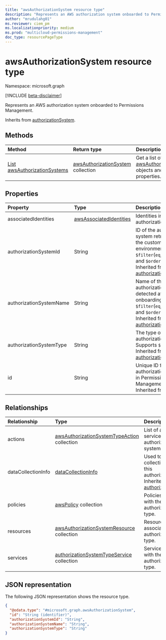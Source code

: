 ```yaml
---
title: "awsAuthorizationSystem resource type"
description: "Represents an AWS authorization system onboarded to Permissions Management."
author: "mrudulahg01"
ms.reviewer: ciem_pm
ms.localizationpriority: medium
ms.prod: "multicloud-permissions-management"
doc_type: resourcePageType
---
```


# awsAuthorizationSystem resource type

Namespace: microsoft.graph

[!INCLUDE [beta-disclaimer](../../includes/beta-disclaimer.md)]

Represents an AWS authorization system onboarded to Permissions Management.

Inherits from [authorizationSystem](../resources/authorizationsystem.md).

## Methods
|Method|Return type|Description|
|:---|:---|:---|
|[List awsAuthorizationSystems](../api/awsauthorizationsystem-list.md)|[awsAuthorizationSystem](../resources/awsauthorizationsystem.md) collection|Get a list of the [awsAuthorizationSystem](../resources/awsauthorizationsystem.md) objects and their properties.|

## Properties
|Property|Type|Description|
|:---|:---|:---|
|associatedIdentities|[awsAssociatedIdentities](../resources/awsassociatedidentities.md)|Identities in the authorization system.|
|authorizationSystemId|String|ID of the authorization system retrieved from the customer cloud environment.Supports `$filter`(`eq`, `contains`) and `$orderBy`. Inherited from [authorizationSystem](../resources/authorizationsystem.md).|
|authorizationSystemName|String|Name of the authorization system detected after onboarding. Supports `$filter`(`eq`,`contains`) and `$orderBy`. Inherited from [authorizationSystem](../resources/authorizationsystem.md).|
|authorizationSystemType|String|The type of this authorization system. Supports `$filter`(`eq`). Inherited from [authorizationSystem](../resources/authorizationsystem.md).|
|id|String| Unique ID for the authorization system in Permissions Management. Inherited from [entity](../resources/entity.md).|

## Relationships
|Relationship|Type|Description|
|:---|:---|:---|
|actions|[awsAuthorizationSystemTypeAction](../resources/awsauthorizationsystemtypeaction.md) collection|List of actions for service in authorization system.|
|dataCollectionInfo|[dataCollectionInfo](../resources/datacollectioninfo.md)|Used to expose data collection status of this authorizationSystem. Inherited from [authorizationSystem](../resources/authorizationsystem.md)|
|policies|[awsPolicy](../resources/awspolicy.md) collection|Policies associated with the AWS authorization system type.|
|resources|[awsAuthorizationSystemResource](../resources/awsauthorizationsystemresource.md) collection|Resources associated with the authorization system type.|
|services|[authorizationSystemTypeService](../resources/authorizationsystemtypeservice.md) collection|Services associated with the authorization system type.|

## JSON representation
The following JSON representation shows the resource type.
<!-- {
  "blockType": "resource",
  "keyProperty": "id",
  "@odata.type": "microsoft.graph.awsAuthorizationSystem",
  "baseType": "microsoft.graph.authorizationSystem",
  "openType": false
}
-->
``` json
{
  "@odata.type": "#microsoft.graph.awsAuthorizationSystem",
  "id": "String (identifier)",
  "authorizationSystemId": "String",
  "authorizationSystemName": "String",
  "authorizationSystemType": "String"
}
```


